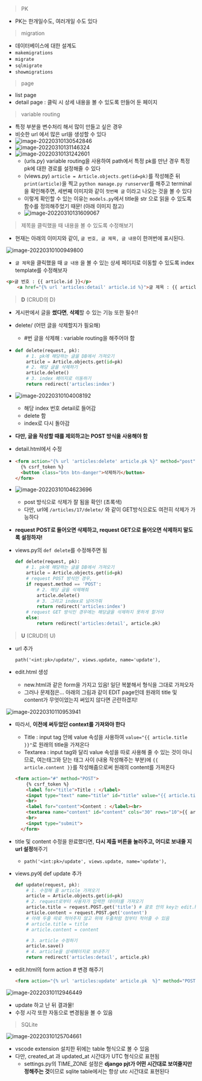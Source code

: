 > PK

* PK는 한개일수도, 여러개일 수도 있다

> migration

* 데이터베이스에 대한 설계도
* `makemigrations`
* `migrate`
* `sqlmigrate`
* `showmigrations`

> page

* list page
* detail page : 클릭 시 상세 내용을 볼 수 있도록 만들어 둔 페이지

> variable routing

* 특정 부분을 변수처리 해서 많이 만들고 싶은 경우
* 비슷한 url 에서 많은 url을 생성할 수 있다
* ![image-20220310130542846](django_day5.assets/image-20220310130542846.png)
* ![image-20220310131146324](django_day5.assets/image-20220310131146324.png)
* ![image-20220310131242601](django_day5.assets/image-20220310131242601.png)
  * (urls.py) variable routing을 사용하여 path에서 특정 pk를 만난 경우 특정 pk에 대한 경로를 설정해줄 수 있다
  * (views.py) `article = Article.objects.get(id=pk)`를 작성해준 뒤 `print(article)`을 찍고 `python manage.py runserver`를 해주고 terminal을 확인해주면, 세번째 이미지와 같이 `첫번째 글` 이라고 나오는 것을 볼 수 있다
  * 이렇게 확인할 수 있는 이유는 `models.py`에서 title을 str 으로 읽을 수 있도록 함수를 정의해주었기 때문! (아래 이미지 참고)
  * ![image-20220310131609067](django_day5.assets/image-20220310131609067.png)



> 제목을 클릭했을 때 내용을 볼 수 있도록 수정해보기

* 현재는 아래의 이미지와 같이, `글 번호, 글 제목, 글 내용`이 한꺼번에 표시된다.

![image-20220310100949800](django_day5.assets/image-20220310100949800.png)

* `글 제목`을 클릭했을 때 `글 내용` 을 볼 수 있는 상세 페이지로 이동할 수 있도록 index template를 수정해보자

```html
<p>글 번호 : {{ article.id }}</p>
    <a href="{% url 'articles:detail' article.id %}">글 제목 : {{ article.title }}</a>
```



> **D** (CRUD의 D)

* 게시판에서 글을 **썼다면**, **삭제**할 수 있는 기능 또한 필수!!

* delete/ (어떤 글을 삭제할지가 필요해)
  * #번 글을 삭제해 : variable routing을 해주어야 함

* ```python
  def delete(request, pk):
      # 1. pk에 해당하는 글을 DB에서 가져오기
      article = Article.objects.get(id=pk)
      # 2. 해당 글을 삭제하기
      article.delete()
      # 3. index 페이지로 이동하기
      return redirect('articles:index')
  ```

* ![image-20220310104008192](django_day5.assets/image-20220310104008192.png)

  * 해당 index 번호 detail로 들어감
  * delete 함
  * index로 다시 돌아감

* **다만, 글을 작성할 때를 제외하고는 POST 방식을 사용해야 함**

* detail.html에서 수정

* ```html
  <form action="{% url 'articles:delete' article.pk %}" method="post">
    {% csrf_token %}
    <button class="btn btn-danger">삭제하기</button>
  </form>
  ```

* ![image-20220310104623696](django_day5.assets/image-20220310104623696.png)

  * post 방식으로 삭제가 잘 됨을 확인! (초록색)
  * 다만, url에 `/articles/17/delete/` 와 같이 GET방식으로도 여전히 삭제가 가능하다

* **request POST로 들어오면 삭제하고, request GET으로 들어오면 삭제하지 말도록 설정하자!**

* views.py의 `def delete`를 수정해주면 됨

  ```python
  def delete(request, pk):
      # 1. pk에 해당하는 글을 DB에서 가져오기
      article = Article.objects.get(id=pk)
      # request POST 방식인 경우,
      if request.method == 'POST':
          # 2. 해당 글을 삭제해줘
          article.delete()
          # 3. 그리고 index로 넘어가줘
          return redirect('articles:index')
      # request GET 방식인 경우에는 해당글을 삭제하지 못하게 할거야
      else:
          return redirect('articles:detail', article.pk)
  ```

> **U** (CRUD의 U)

* url 추가

  `path('<int:pk>/update/', views.update, name='update'),`

* edit.html 생성
  * new.html과 같은 form을 가지고 있음! 일단 복붙해서 형식을 그대로 가져오자
  * 그러나 문제점은... 아래의 그림과 같이 EDIT page인데 원래의 title 및 content가 무엇이었는지 써있지 않다면 곤란하겠지!

![image-20220310110953941](django_day5.assets/image-20220310110953941.png)

* 따라서, **이전에 써두었던 context를 가져와야 한다**

  * Title : input tag 안에 value 속성을 사용하여 `value="{{ article.title }}"`로 원래의 title을 가져온다
  * Textarea : input tag와 달리 value 속성을 따로 사용해 줄 수 있는 것이 아니므로, 여는태그와 닫는 태그 사이 (내용 작성해주는 부분)에 `{{ article.content }}`를 작성해줌으로써 원래의 content를 가져온다

  ```html
  <form action="#" method="POST">
      {% csrf_token %}
      <label for="title">Title : </label>
      <input type="text" name="title" id="title" value="{{ article.title }}">
      <br>
      <label for="content">Content : </label><br>
      <textarea name="content" id="content" cols="30" rows="10">{{ aritlce.content }}</textarea>
      <br>
      <input type="submit">
    </form>
  ```

* title 및 content 수정을 완료했다면, **다시 제출 버튼을 눌러주고, 어디로 보내줄 지 url 설정**해주기
  * `path('<int:pk>/update', views.update, name='update'),`

* views.py에 def update 추가

  ```python
  def update(request, pk):
      # 1. 수정해 줄 article 가져오기
      article = Article.objects.get(id=pk)
      # 2. request로부터 사용자가 입력한 데이터를 가져오기
      article.title = request.POST.get('title') # 괄호 안의 key는 edit.html에서 name 따라 적는것
      article.content = request.POST.get('content')
      # 아래 두줄 따로 적어주지 않고 위에 두줄처럼 첨부터 적어줄 수 있음
      # article.title = title
      # article.content = content
  
      # 3. article 수정하기
      article.save()
      # 4. article을 상세페이지로 보내주기
      return redirect('articles:detail', article.pk)
  ```

* edit.html의 form action # 변경 해주기

  ```html
  <form action="{% url 'articles:update' article.pk  %}" method="POST">
  ```

![image-20220310112946449](django_day5.assets/image-20220310112946449.png)

* update 하고 난 뒤 결과물!
* 수정 시각 또한 자동으로 변경됨을 볼 수 있음



> SQLite

![image-20220310125704661](django_day5.assets/image-20220310125704661.png)

* vscode extension 설치한 뒤에는 table 형식으로 볼 수 있음
* 다만, created_at 과 updated_at 시간대가 UTC 형식으로 표현됨
  * settings.py의 TIME_ZONE 설정은 **django pjt가 어떤 시간대로 보여줄지만 정해주는 것**이므로 sqlite table에서는 항상 utc 시간대로 표현된다